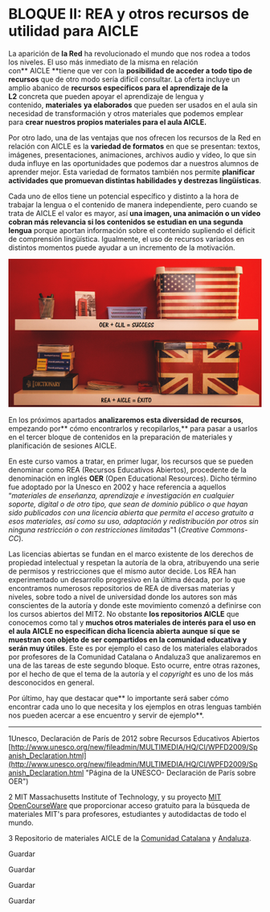 # BLOQUE II: REA y otros recursos de utilidad para AICLE

La aparición de **la Red** ha revolucionado el mundo que nos rodea a todos los niveles. El uso más inmediato de la misma en relación con** AICLE **tiene que ver con la **posibilidad de acceder a todo tipo de recursos** que de otro modo sería difícil consultar. La oferta incluye un amplio abanico de **recursos específicos para el aprendizaje de la L2** concreta que pueden apoyar el aprendizaje de lengua y contenido, **materiales** **ya elaborados** que pueden ser usados en el aula sin necesidad de transformación y otros materiales que podemos emplear para **crear nuestros propios materiales para el aula AICLE.**

Por otro lado, una de las ventajas que nos ofrecen los recursos de la Red en relación con AICLE es la **variedad de formatos** en que se presentan: textos, imágenes, presentaciones, animaciones, archivos audio y vídeo, lo que sin duda influye en las oportunidades que podemos dar a nuestros alumnos de aprender mejor. Esta variedad de formatos también nos permite **planificar actividades que promuevan distintas habilidades y destrezas lingüísticas**.

Cada uno de ellos tiene un potencial específico y distinto a la hora de trabajar la lengua o el contenido de manera independiente, pero cuando se trata de AICLE el valor es mayor, así **una imagen, una animación o un vídeo cobran más relevancia si los contenidos se estudian en una segunda lengua** porque aportan información sobre el contenido supliendo el déficit de comprensión lingüística. Igualmente, el uso de recursos variados en distintos momentos puede ayudar a un incremento de la motivación.


![REA AICLE BLOQUE 2 OER ÉXITO](img/REA_AICLE_CEUTA_Y_MELILLA_BLOQUE_2.png "AICLE CLIL ÉXITO")


En los próximos apartados **analizaremos esta diversidad de recursos**, empezando por** cómo encontrarlos y recopilarlos,** para pasar a usarlos en el tercer bloque de contenidos en la preparación de materiales y planificación de sesiones AICLE.

En este curso vamos a tratar, en primer lugar, los recursos que se pueden denominar como REA (Recursos Educativos Abiertos), procedente de la denominación en inglés **OER** (Open Educational Resources). Dicho término fue adoptado por la Unesco en 2002 y hace referencia a aquellos “_materiales de enseñanza, aprendizaje e investigación en cualquier soporte, digital o de otro tipo, que sean de dominio público o que hayan sido publicados con una licencia abierta que permita el acceso gratuito a esos materiales, así como su uso, adaptación y redistribución por otros sin ninguna restricción o con restricciones limitadas_"1 (_Creative Commons- CC_).

Las licencias abiertas se fundan en el marco existente de los derechos de propiedad intelectual y respetan la autoría de la obra, atribuyendo una serie de permisos y restricciones que el mismo autor decide. Los REA han experimentado un desarrollo progresivo en la última década, por lo que encontramos numerosos repositorios de REA de diversas materias y niveles, sobre todo a nivel de universidad donde los autores son más conscientes de la autoría y donde este movimiento comenzó a definirse con los cursos abiertos del MIT2. No obstante **los repositorios AICLE** que conocemos como tal y **muchos otros materiales de interés para el uso en el aula AICLE no especifican dicha licencia abierta** **aunque sí que se muestran con objeto de ser compartidos en la comunidad educativa y serán muy útiles**. Este es por ejemplo el caso de los materiales elaborados por profesores de la Comunidad Catalana o Andaluza3 que analizaremos en una de las tareas de este segundo bloque. Esto ocurre, entre otras razones, por el hecho de que el tema de la autoría y el _copyright_ es uno de los más desconocidos en general.

Por último, hay que destacar que** lo importante será saber cómo encontrar cada uno lo que necesita y los ejemplos en otras lenguas también nos pueden acercar a ese encuentro y servir de ejemplo**.

  

* * *

1Unesco, Declaración de París de 2012 sobre Recursos Educativos Abiertos [http://www.unesco.org/new/fileadmin/MULTIMEDIA/HQ/CI/WPFD2009/Spanish_Declaration.html](http://www.unesco.org/new/fileadmin/MULTIMEDIA/HQ/CI/WPFD2009/Spanish_Declaration.html "Página de la UNESCO- Declaración de París sobre OER")  

2 MIT Massachusetts Institute of Technology, y su proyecto [MIT OpenCourseWare](http://ocw.mit.edu/index.htm "MIT OpenCourseWare") que proporcionar acceso gratuito para la búsqueda de materiales MIT's para profesores, estudiantes y autodidactas de todo el mundo.

3 Repositorio de materiales AICLE de la [Comunidad Catalana](http://xtec.gencat.cat/ca/projectes/plurilinguisme/metodologies/aicle/ "Materiales AICLE Generalitat de Cataluña") y [Andaluza](http://www.juntadeandalucia.es/educacion/webportal/web/aicle "Materiales AICLE de la Junta de Andalucía").

Guardar

Guardar

Guardar

Guardar